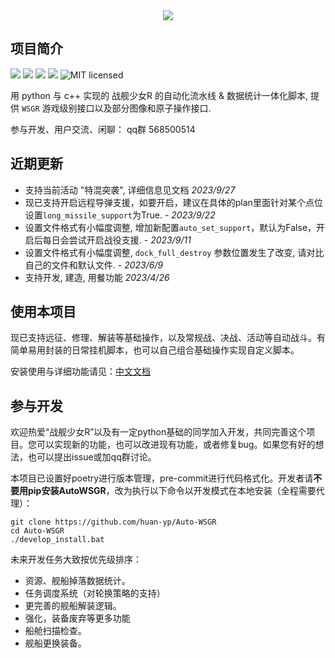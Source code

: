 <div align=center>
<img src="https://raw.githubusercontent.com/huan-yp/Auto-WSGR/main/.assets/logo.png">
</div>

## 项目简介

![](https://img.shields.io/github/repo-size/huan-yp/Auto-WSGR) ![](https://img.shields.io/pypi/v/AutoWSGR) ![](https://img.shields.io/pypi/dm/AutoWSGR) ![](https://img.shields.io/github/issues/huan-yp/Auto-WSGR) ![MIT licensed](https://img.shields.io/badge/license-MIT-brightgreen.svg)

用 python 与 c++ 实现的 战舰少女R 的自动化流水线 & 数据统计一体化脚本, 提供 `WSGR` 游戏级别接口以及部分图像和原子操作接口.

参与开发、用户交流、闲聊： qq群 568500514

## 近期更新

- 支持当前活动 "特混突袭", 详细信息见文档 *2023/9/27*
- 现已支持开启远程导弹支援，如要开启，建议在具体的plan里面针对某个点位设置`long_missile_support`为True. - *2023/9/22*
- 设置文件格式有小幅度调整, 增加新配置`auto_set_support`，默认为False，开启后每日会尝试开启战役支援. - *2023/9/11*
- 设置文件格式有小幅度调整, `dock_full_destroy` 参数位置发生了改变, 请对比自己的文件和默认文件. - *2023/6/9*
- 支持开发, 建造, 用餐功能 *2023/4/26*

## 使用本项目

现已支持远征、修理、解装等基础操作，以及常规战、决战、活动等自动战斗。有简单易用封装的日常挂机脚本，也可以自己组合基础操作实现自定义脚本。

安装使用与详细功能请见：[中文文档](/documentation/%E4%BD%BF%E7%94%A8%E8%AF%B4%E6%98%8E.md)

## 参与开发

欢迎热爱“战舰少女R”以及有一定python基础的同学加入开发，共同完善这个项目。您可以实现新的功能，也可以改进现有功能，或者修复bug。如果您有好的想法，也可以提出issue或加qq群讨论。

本项目已设置好poetry进行版本管理，pre-commit进行代码格式化。开发者请**不要用pip安装AutoWSGR**，改为执行以下命令以开发模式在本地安装（全程需要代理）：
```
git clone https://github.com/huan-yp/Auto-WSGR
cd Auto-WSGR
./develop_install.bat
```

未来开发任务大致按优先级排序：
- 资源、舰船掉落数据统计。
- 任务调度系统（对轮换策略的支持）
- 更完善的舰船解装逻辑。
- 强化，装备废弃等更多功能
- 船舱扫描检查。
- 舰船更换装备。
